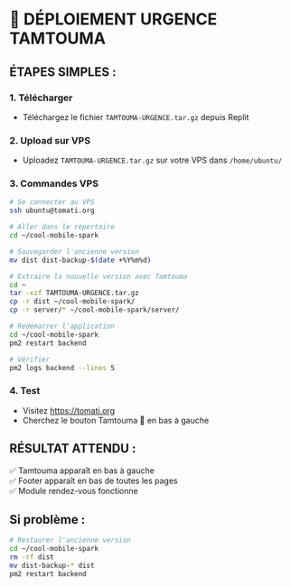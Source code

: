 # 🚨 DÉPLOIEMENT URGENCE TAMTOUMA

## ÉTAPES SIMPLES :

### 1. Télécharger
- Téléchargez le fichier `TAMTOUMA-URGENCE.tar.gz` depuis Replit

### 2. Upload sur VPS
- Uploadez `TAMTOUMA-URGENCE.tar.gz` sur votre VPS dans `/home/ubuntu/`

### 3. Commandes VPS
```bash
# Se connecter au VPS
ssh ubuntu@tomati.org

# Aller dans le répertoire
cd ~/cool-mobile-spark

# Sauvegarder l'ancienne version
mv dist dist-backup-$(date +%Y%m%d)

# Extraire la nouvelle version avec Tamtouma
cd ~
tar -xzf TAMTOUMA-URGENCE.tar.gz
cp -r dist ~/cool-mobile-spark/
cp -r server/* ~/cool-mobile-spark/server/

# Redémarrer l'application
cd ~/cool-mobile-spark
pm2 restart backend

# Vérifier
pm2 logs backend --lines 5
```

### 4. Test
- Visitez https://tomati.org
- Cherchez le bouton Tamtouma 🤖 en bas à gauche

## RÉSULTAT ATTENDU :
✅ Tamtouma apparaît en bas à gauche  
✅ Footer apparaît en bas de toutes les pages  
✅ Module rendez-vous fonctionne

## Si problème :
```bash
# Restaurer l'ancienne version
cd ~/cool-mobile-spark
rm -rf dist
mv dist-backup-* dist
pm2 restart backend
```